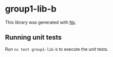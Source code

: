 # group1-lib-b

This library was generated with [Nx](https://nx.dev).

## Running unit tests

Run `nx test group1-lib-b` to execute the unit tests.
